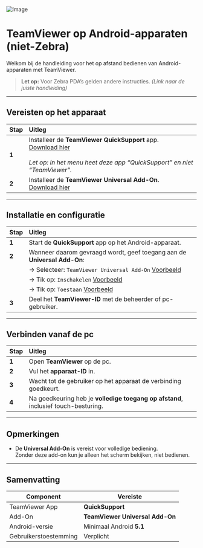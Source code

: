 ![Image](https://github.com/user-attachments/assets/b7a9c418-1a1d-40b8-ba68-3f7464bc63c9)

# TeamViewer op Android-apparaten (niet-Zebra)

Welkom bij de handleiding voor het op afstand bedienen van Android-apparaten met TeamViewer.  
> **Let op:** Voor Zebra PDA’s gelden andere instructies. *(Link naar de juiste handleiding)*

---

## Vereisten op het apparaat

| Stap | Uitleg |
|:--|:--|
| **1** | Installeer de **TeamViewer QuickSupport** app.<br>[Download hier](https://play.google.com/store/apps/details?id=com.teamviewer.quicksupport.market)<br><br>*Let op: in het menu heet deze app “QuickSupport” en niet “TeamViewer”.* |
| **2** | Installeer de **TeamViewer Universal Add-On**.<br>[Download hier](https://play.google.com/store/apps/details?id=com.teamviewer.quicksupport.addon.universal) |

---

## Installatie en configuratie

| Stap | Uitleg |
|:--|:--|
| **1** | Start de **QuickSupport** app op het Android-apparaat. |
| **2** | Wanneer daarom gevraagd wordt, geef toegang aan de **Universal Add-On**: |
|   | → Selecteer: `TeamViewer Universal Add-On` [Voorbeeld](https://github.com/user-attachments/assets/9ad1ca45-7324-47ac-80ac-104ab2963c06) |
|   | → Tik op: `Inschakelen` [Voorbeeld](https://github.com/user-attachments/assets/06e8fb56-0d4f-4eb9-8497-cc93a2544fe1) |
|   | → Tik op: `Toestaan` [Voorbeeld](https://github.com/user-attachments/assets/bdc7e6ee-e4ce-4e04-9f9e-f3da76e0a97b) |
| **3** | Deel het **TeamViewer-ID** met de beheerder of pc-gebruiker. |

---

## Verbinden vanaf de pc

| Stap | Uitleg |
|:--|:--|
| **1** | Open **TeamViewer** op de pc. |
| **2** | Vul het **apparaat-ID** in. |
| **3** | Wacht tot de gebruiker op het apparaat de verbinding goedkeurt. |
| **4** | Na goedkeuring heb je **volledige toegang op afstand**, inclusief touch-besturing. |

---

## Opmerkingen

- De **Universal Add-On** is vereist voor volledige bediening.  
  Zonder deze add-on kun je alleen het scherm bekijken, niet bedienen.

---

## Samenvatting

| Component                  | Vereiste                                   |
|---------------------------|--------------------------------------------|
| TeamViewer App            | **QuickSupport**                           |
| Add-On                    | **TeamViewer Universal Add-On**            |
| Android-versie            | Minimaal Android **5.1**                   |
| Gebruikerstoestemming     | Verplicht                                  |
